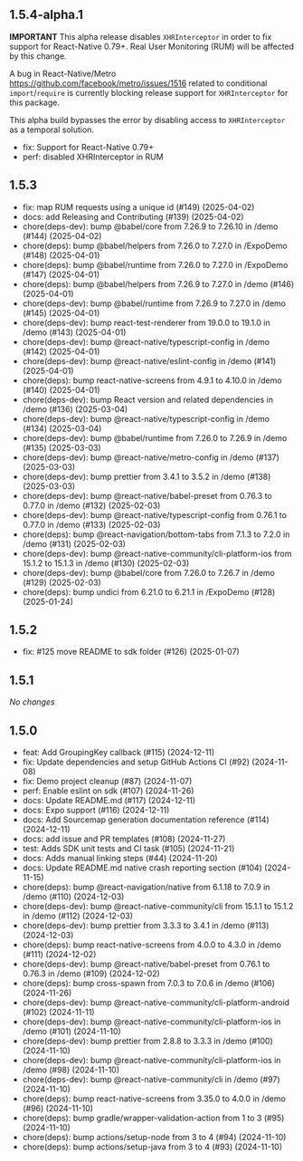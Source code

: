 ## 1.5.4-alpha.1

**IMPORTANT** This alpha release disables `XHRInterceptor` in order to fix support for React-Native 0.79+. Real User Monitoring (RUM) will be affected by this change.

A bug in React-Native/Metro https://github.com/facebook/metro/issues/1516 related to conditional `import`/`require` is currently blocking release support for `XHRInterceptor` for this package.

This alpha build bypasses the error by disabling access to `XHRInterceptor` as a temporal solution.

- fix: Support for React-Native 0.79+
- perf: disabled XHRInterceptor in RUM

## 1.5.3

- fix: map RUM requests using a unique id (#149) (2025-04-02)
- docs: add Releasing and Contributing (#139) (2025-04-02)
- chore(deps-dev): bump @babel/core from 7.26.9 to 7.26.10 in /demo (#144) (2025-04-02)
- chore(deps): bump @babel/helpers from 7.26.0 to 7.27.0 in /ExpoDemo (#148) (2025-04-01)
- chore(deps): bump @babel/runtime from 7.26.0 to 7.27.0 in /ExpoDemo (#147) (2025-04-01)
- chore(deps): bump @babel/helpers from 7.26.9 to 7.27.0 in /demo (#146) (2025-04-01)
- chore(deps-dev): bump @babel/runtime from 7.26.9 to 7.27.0 in /demo (#145) (2025-04-01)
- chore(deps-dev): bump react-test-renderer from 19.0.0 to 19.1.0 in /demo (#143) (2025-04-01)
- chore(deps-dev): bump @react-native/typescript-config in /demo (#142) (2025-04-01)
- chore(deps-dev): bump @react-native/eslint-config in /demo (#141) (2025-04-01)
- chore(deps): bump react-native-screens from 4.9.1 to 4.10.0 in /demo (#140) (2025-04-01)
- chore(deps-dev): bump React version and related dependencies in /demo (#136) (2025-03-04)
- chore(deps-dev): bump @react-native/typescript-config in /demo (#134) (2025-03-04)
- chore(deps-dev): bump @babel/runtime from 7.26.0 to 7.26.9 in /demo (#135) (2025-03-03)
- chore(deps-dev): bump @react-native/metro-config in /demo (#137) (2025-03-03)
- chore(deps-dev): bump prettier from 3.4.1 to 3.5.2 in /demo (#138) (2025-03-03)
- chore(deps-dev): bump @react-native/babel-preset from 0.76.3 to 0.77.0 in /demo (#132) (2025-02-03)
- chore(deps-dev): bump @react-native/typescript-config from 0.76.1 to 0.77.0 in /demo (#133) (2025-02-03)
- chore(deps): bump @react-navigation/bottom-tabs from 7.1.3 to 7.2.0 in /demo (#131) (2025-02-03)
- chore(deps-dev): bump @react-native-community/cli-platform-ios from 15.1.2 to 15.1.3 in /demo (#130) (2025-02-03)
- chore(deps-dev): bump @babel/core from 7.26.0 to 7.26.7 in /demo (#129) (2025-02-03)
- chore(deps): bump undici from 6.21.0 to 6.21.1 in /ExpoDemo (#128) (2025-01-24)

## 1.5.2

- fix: #125 move README to sdk folder (#126) (2025-01-07)

## 1.5.1

*No changes*

## 1.5.0

- feat: Add GroupingKey callback (#115) (2024-12-11)
- fix: Update dependencies and setup GitHub Actions CI (#92) (2024-11-08)
- fix: Demo project cleanup (#87) (2024-11-07)
- perf: Enable eslint on sdk (#107) (2024-11-26)
- docs: Update README.md (#117) (2024-12-11)
- docs: Expo support (#116) (2024-12-11)
- docs: Add Sourcemap generation documentation reference (#114) (2024-12-11)
- docs: add issue and PR templates (#108) (2024-11-27)
- test: Adds SDK unit tests and CI task (#105) (2024-11-21)
- docs: Adds manual linking steps (#44) (2024-11-20)
- docs: Update README.md native crash reporting section (#104) (2024-11-15)
- chore(deps): bump @react-navigation/native from 6.1.18 to 7.0.9 in /demo (#110) (2024-12-03)
- chore(deps-dev): bump @react-native-community/cli from 15.1.1 to 15.1.2 in /demo (#112) (2024-12-03)
- chore(deps-dev): bump prettier from 3.3.3 to 3.4.1 in /demo (#113) (2024-12-03)
- chore(deps): bump react-native-screens from 4.0.0 to 4.3.0 in /demo (#111) (2024-12-02)
- chore(deps-dev): bump @react-native/babel-preset from 0.76.1 to 0.76.3 in /demo (#109) (2024-12-02)
- chore(deps): bump cross-spawn from 7.0.3 to 7.0.6 in /demo (#106) (2024-11-26)
- chore(deps-dev): bump @react-native-community/cli-platform-android (#102) (2024-11-11)
- chore(deps-dev): bump @react-native-community/cli-platform-ios in /demo (#101) (2024-11-10)
- chore(deps-dev): bump prettier from 2.8.8 to 3.3.3 in /demo (#100) (2024-11-10)
- chore(deps-dev): bump @react-native-community/cli-platform-ios in /demo (#98) (2024-11-10)
- chore(deps-dev): bump @react-native-community/cli in /demo (#97) (2024-11-10)
- chore(deps): bump react-native-screens from 3.35.0 to 4.0.0 in /demo (#96) (2024-11-10)
- chore(deps): bump gradle/wrapper-validation-action from 1 to 3 (#95) (2024-11-10)
- chore(deps): bump actions/setup-node from 3 to 4 (#94) (2024-11-10)
- chore(deps): bump actions/setup-java from 3 to 4 (#93) (2024-11-10)

